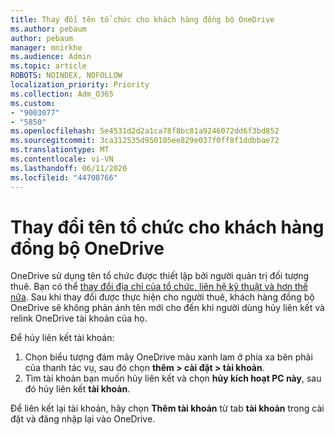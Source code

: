 ```yaml
---
title: Thay đổi tên tổ chức cho khách hàng đồng bộ OneDrive
ms.author: pebaum
author: pebaum
manager: mnirkhe
ms.audience: Admin
ms.topic: article
ROBOTS: NOINDEX, NOFOLLOW
localization_priority: Priority
ms.collection: Adm_O365
ms.custom:
- "9003077"
- "5850"
ms.openlocfilehash: 5e4531d2d2a1ca78f8bc81a9246072dd6f3bd852
ms.sourcegitcommit: 3ca312535d950105ee829e037f0ff8f1ddbbae72
ms.translationtype: MT
ms.contentlocale: vi-VN
ms.lasthandoff: 06/11/2020
ms.locfileid: "44708766"
---
```

# <a name="change-the-organization-name-for-the-onedrive-sync-client"></a>Thay đổi tên tổ chức cho khách hàng đồng bộ OneDrive

OneDrive sử dụng tên tổ chức được thiết lập bởi người quản trị đối tượng thuê.  Bạn có thể [thay đổi địa chỉ của tổ chức, liên hệ kỹ thuật và hơn thế nữa](https://docs.microsoft.com/microsoft-365/admin/manage/change-address-contact-and-more). Sau khi thay đổi được thực hiện cho người thuê, khách hàng đồng bộ OneDrive sẽ không phản ánh tên mới cho đến khi người dùng hủy liên kết và relink OneDrive tài khoản của họ.

Để hủy liên kết tài khoản:

1. Chọn biểu tượng đám mây OneDrive màu xanh lam ở phía xa bên phải của thanh tác vụ, sau đó chọn **thêm > cài đặt > tài khoản**.
2. Tìm tài khoản bạn muốn hủy liên kết và chọn **hủy kích hoạt PC này**, sau đó hủy liên kết **tài khoản**.

Để liên kết lại tài khoản, hãy chọn **Thêm tài khoản** từ tab **tài khoản** trong cài đặt và đăng nhập lại vào OneDrive.